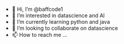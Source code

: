- 👋 Hi, I’m @baffcode1
- 👀 I’m interested in datascience and AI 
- 🌱 I’m currently learning python and java
- 💞️ I’m looking to collaborate on datascience
- 📫 How to reach me ...

<!---
baffcode1/baffcode1 is a ✨ special ✨ repository because its `README.md` (this file) appears on your GitHub profile.
You can click the Preview link to take a look at your changes.
--->
